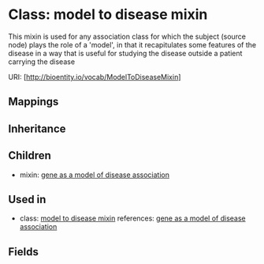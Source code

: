 # Class: model to disease mixin


This mixin is used for any association class for which the subject (source node) plays the role of a 'model', in that it recapitulates some features of the disease in a way that is useful for studying the disease outside a patient carrying the disease

URI: [http://bioentity.io/vocab/ModelToDiseaseMixin]
## Mappings

## Inheritance

## Children

 *  mixin: [gene as a model of disease association](GeneAsAModelOfDiseaseAssociation.md)
## Used in

 *  class: [model to disease mixin](ModelToDiseaseMixin.md) references: [gene as a model of disease association](GeneAsAModelOfDiseaseAssociation.md)
## Fields

